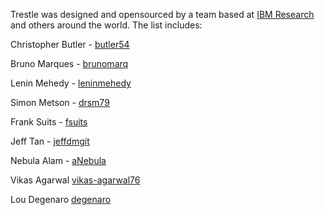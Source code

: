 Trestle was designed and opensourced by a team based at [IBM Research](https://www.research.ibm.com/) and others around the world.  The list includes:

Christopher Butler - [butler54](https://github.com/butler54)

Bruno Marques - [brunomarq](https://github.com/brunomarq)

Lenin Mehedy - [leninmehedy](https://github.com/leninmehedy)

Simon Metson - [drsm79](https://github.com/drsm79)

Frank Suits - [fsuits](https://github.com/fsuits)

Jeff Tan - [jeffdmgit](https://github.com/jeffdmgit)

Nebula Alam - [aNebula](https://github.com/aNebula)

Vikas Agarwal [vikas-agarwal76](https://github.com/vikas-agarwal76)

Lou Degenaro [degenaro](https://github.com/degenaro)
